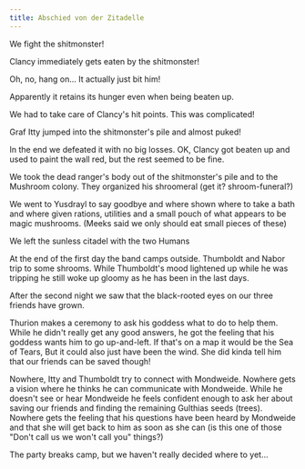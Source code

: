 ```yaml
---
title: Abschied von der Zitadelle
---
```


We fight the shitmonster!

Clancy immediately gets eaten by the shitmonster!

Oh, no, hang on... It actually just bit him!

Apparently it retains its hunger even when being beaten up.

We had to take care of Clancy's hit points. This was complicated!

Graf Itty jumped into the shitmonster's pile and almost puked!

In the end we defeated it with no big losses. OK, Clancy got beaten up and used to paint the wall red, but the rest seemed to be fine.

We took the dead ranger's body out of the shitmonster's pile and  to the Mushroom colony. They organized his shroomeral (get it? shroom-funeral?)

We went to Yusdrayl to say goodbye and where shown where to take a bath and where given rations, utilities and a small pouch of what appears to be magic mushrooms. (Meeks said we only should eat small pieces of these)

We left the sunless citadel with the two Humans

At the end of the first day the band camps outside. Thumboldt and Nabor trip to some shrooms. While Thumboldt's mood lightened up while he was tripping he still woke up gloomy as he has been in the last days.

After the second night we saw that the black-rooted eyes on our three friends have grown.

Thurion makes a ceremony to ask his goddess what to do to help them. While he didn't really get any good answers, he got the feeling that his goddess wants him to go up-and-left. If that's on a map it would be the Sea of Tears, But it could also just have been the wind. She did kinda tell him that our friends can be saved though!

Nowhere, Itty and Thumboldt try to connect with Mondweide. Nowhere gets a vision where he thinks he can communicate with Mondweide. While he doesn't see or hear Mondweide he feels confident enough to ask her about saving our friends and finding the remaining Gulthias seeds (trees). Nowhere gets the feeling that his questions have been heard by Mondweide and that she will get back to him as soon as she can (is this one of those "Don't call us we won't call you" things?)

The party breaks camp, but we haven't really decided where to yet...
